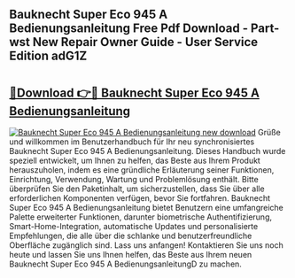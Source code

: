 ## Bauknecht Super Eco 945 A Bedienungsanleitung Free Pdf Download - Part-wst New Repair Owner Guide - User Service Edition adG1Z

# <h2><a href="http://df23ih.blite.top/?on=Bauknecht+Super+Eco+945+A+Bedienungsanleitung">🔗Download 👉🔴 Bauknecht Super Eco 945 A Bedienungsanleitung</a></h2>

[![Bauknecht Super Eco 945 A Bedienungsanleitung new download](https://i.imgur.com/lujVjoI.png)](http://df23ih.blite.top/?on=Bauknecht+Super+Eco+945+A+Bedienungsanleitung)
Grüße und willkommen im Benutzerhandbuch für Ihr neu synchronisiertes Bauknecht Super Eco 945 A Bedienungsanleitung. Dieses Handbuch wurde speziell entwickelt, um Ihnen zu helfen, das Beste aus Ihrem Produkt herauszuholen, indem es eine gründliche Erläuterung seiner Funktionen, Einrichtung, Verwendung, Wartung und Problemlösung enthält. Bitte überprüfen Sie den Paketinhalt, um sicherzustellen, dass Sie über alle erforderlichen Komponenten verfügen, bevor Sie fortfahren. Bauknecht Super Eco 945 A Bedienungsanleitung bietet Benutzern eine umfangreiche Palette erweiterter Funktionen, darunter biometrische Authentifizierung, Smart-Home-Integration, automatische Updates und personalisierte Empfehlungen, die alle über die schlanke und benutzerfreundliche Oberfläche zugänglich sind. Lass uns anfangen! Kontaktieren Sie uns noch heute und lassen Sie uns Ihnen helfen, das Beste aus Ihrem neuen Bauknecht Super Eco 945 A BedienungsanleitungD zu machen.
